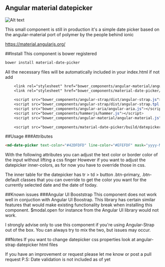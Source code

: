 ## Angular material datepicker
![Alt text](http://i.imgur.com/zAlNOIe.png)


This small component is still in production it's a simple date picker based on the angular-material port of polymer by the people behind ionic

https://material.angularjs.org/

##Install
This component is bower registered 
```css
bower install material-date-picker
```
All the necessary files will be automatically included in your index.html if not add
```css
    <link rel="stylesheet" href="bower_components/angular-material/angular-material.css" />
    <link rel="stylesheet" href="bower_components/material-date-picker/build/styles/main.css" />
    
    <script src="bower_components/angular-strap/dist/angular-strap.js"></script>
    <script src="bower_components/angular-strap/dist/angular-strap.tpl.js"></script>
    <script src="bower_components/angular-aria/angular-aria.js"></script>
    <script src="bower_components/hammerjs/hammer.js"></script>
    <script src="bower_components/angular-material/angular-material.js"></script>
    
    <script src="bower_components/material-date-picker/build/datepicker.js"></script>
```

##Usage
###Attributes
```html
<md-date-picker text-color="#42DFDFD" line-color="#EFEFDF" mask="yyyy-MM-dd"></md-date-picker>
```

With the following attributes you can adjust the text color or border color of the input without lifting a css finger
However if you want to adjust the datepicker inner-colors, as for now you have to override those in css.

The inner table for the datepicker has tr > td > button .btn-primary, .btn-default classes that you can override to get the color you want for the currently selected date and the date of today.

##Known issues
###Angular UI Booststrap
This component does not work well in conjuction with Angular UI Boostrap. This library has certain similar features that would
make existing functionality break when installing this component. $modal.open for instance from the Angular UI library would not work.

I strongly advise only to use this component if you're using Angular-Strap out of the box. You can always try to mix the two, but issues may occur.

##Notes
If you want to change datepicker css properties look at angular-strap datepicker html files

If you have an improvement or request please let me know or post a pull request
P.S: Date validation is not included as of yet
